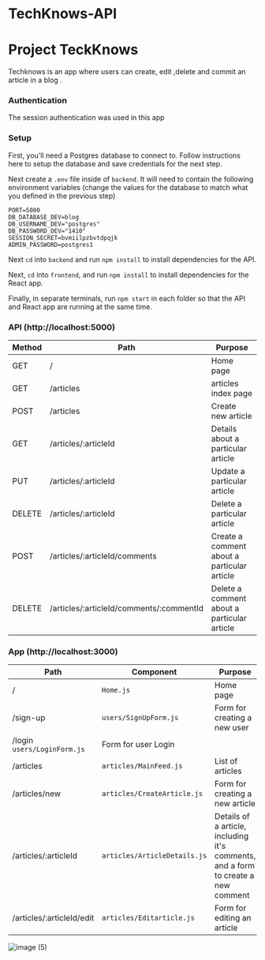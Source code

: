 # TechKnows-API
# Project TeckKnows
Techknows is an app where users can create, edit ,delete and commit an article in a blog .

### Authentication
The session authentication was used in this app
### Setup
First, you'll need a Postgres database to connect to. Follow instructions here to setup the database and save credentials for the next step.

Next create a `.env` file inside of `backend`. It will need to contain the following environment variables (change the values for the database to match what you defined in the previous step)
```
PORT=5000
DB_DATABASE_DEV=blog
DB_USERNAME_DEV="postgres"
DB_PASSWORD_DEV="1410"
SESSION_SECRET=bvmiilpzbvtdpqjk
ADMIN_PASSWORD=postgres1
```
Next `cd` into `backend` and run `npm install` to install dependencies for the API.

Next, `cd` into `frontend`, and run `npm install` to install dependencies for the React app.

Finally, in separate terminals, run `npm start` in each folder so that the API and React app are running at the same time.

### API (http://localhost:5000)
| Method | Path                                     | Purpose                                     |
| ------ | ------------------------------------     | ------------------------------------------- |
| GET    | /                                        | Home page                                   |
| GET    | /articles                                | articles index page                         |
| POST   | /articles                                | Create new article                          |
| GET    | /articles/:articleId                     | Details about a particular article          |
| PUT    | /articles/:articleId                     | Update a particular article                 |
| DELETE | /articles/:articleId                     | Delete a particular article                 |
| POST   | /articles/:articleId/comments            | Create a comment about a particular article |
| DELETE | /articles/:articleId/comments/:commentId | Delete a comment about a particular article |


### App (http://localhost:3000)
| Path                       | Component                       | Purpose                                                                           |
| ---------------------      | -------------------------       | --------------------------------------------------------------------------------- |
| /                          | `Home.js`                       | Home page                                                                         |
| /sign-up                   | `users/SignUpForm.js`           | Form for creating a new user                                                      |
  /login                       `users/LoginForm.js`            |  Form for user Login                                                              |
| /articles                  | `articles/MainFeed.js`          | List of articles                                                                  |
| /articles/new              | `articles/CreateArticle.js`     |   Form for creating a new article                                                 |
| /articles/:articleId       | `articles/ArticleDetails.js`    | Details of a article, including it's comments, and a form to create a new comment |
| /articles/:articleId/edit  | `articles/Editarticle.js`       | Form for editing an article                                                       |


![image (5)](https://user-images.githubusercontent.com/92067807/178866600-0817f163-7fde-434c-b9fa-98527779ee92.png)
